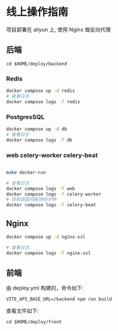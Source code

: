 # 线上操作指南

项目部署在 aliyun 上, 使用 Nginx 做反向代理

## 后端

`cd $HOME/deploy/backend`

### Redis

```sh
docker compose up -d redis
# 查看日志
docker compose logs -f redis
```

### PostgresSQL

```sh
docker compose up -d db
# 查看日志
docker compose logs -f db

```

### web celery-worker celery-beat

```sh

make docker-run

# 查看日志
docker compose logs -f web
docker compose logs -f celery-worker
# 目前调度间隔为60分钟
docker compose logs -f celery-beat
```

## Nginx

```sh
docker compose up -d nginx-ssl

# 查看日志
docker compose logs -f nginx-ssl
```

## 前端

由 deploy.yml 构建的，命令如下:

`VITE_API_BASE_URL=/backend npm run build`

查看文件如下:

`cd $HOME/deploy/front`
